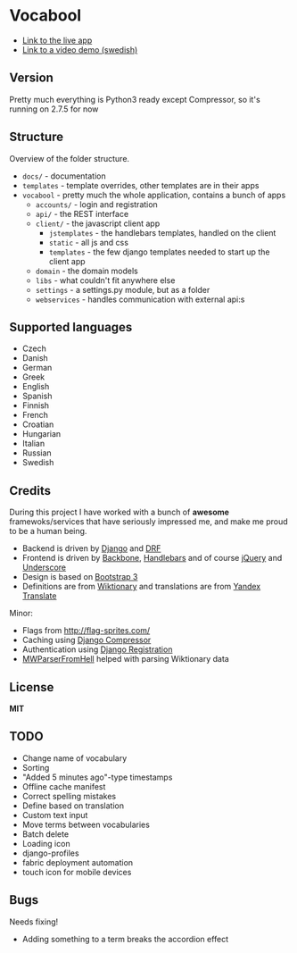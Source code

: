 # Vocabool

- [Link to the live app](http://alcesleo.pythonanywhere.com/)
- [Link to a video demo (swedish)](https://www.youtube.com/watch?v=WhHxrrN5yBU&feature=youtu.be)

## Version

Pretty much everything is Python3 ready except Compressor, so it's running on 2.7.5 for now

## Structure

Overview of the folder structure.

- `docs/` - documentation
- `templates` - template overrides, other templates are in their apps
- `vocabool` - pretty much the whole application, contains a bunch of apps
    - `accounts/` - login and registration
    - `api/` - the REST interface
    - `client/` - the javascript client app
        - `jstemplates` - the handlebars templates, handled on the client
        - `static` - all js and css
        - `templates` - the few django templates needed to start up the client app
    - `domain` - the domain models
    - `libs` - what couldn't fit anywhere else
    - `settings` - a settings.py module, but as a folder
    - `webservices` - handles communication with external api:s

## Supported languages

- Czech
- Danish
- German
- Greek
- English
- Spanish
- Finnish
- French
- Croatian
- Hungarian
- Italian
- Russian
- Swedish

## Credits

During this project I have worked with a bunch of **awesome** framewoks/services that
have seriously impressed me, and make me proud to be a human being.

-   Backend is driven by [Django](https://www.djangoproject.com/) and [DRF](http://django-rest-framework.org/)
-   Frontend is driven by [Backbone](http://backbonejs.org/), [Handlebars](http://handlebarsjs.com/)
    and of course [jQuery](http://jquery.com/) and [Underscore](http://underscorejs.org/)
-   Design is based on [Bootstrap 3](http://getbootstrap.com/)
-   Definitions are from [Wiktionary](http://www.wiktionary.org/)
    and translations are from [Yandex Translate](http://translate.yandex.com/)

Minor:

- Flags from <http://flag-sprites.com/>
- Caching using [Django Compressor](http://django-compressor.readthedocs.org/en/latest/)
- Authentication using [Django Registration](https://django-registration.readthedocs.org/en/latest/)
- [MWParserFromHell](http://mwparserfromhell.readthedocs.org/en/latest/) helped with parsing Wiktionary data

## License

**MIT**

## TODO

- Change name of vocabulary
- Sorting
- "Added 5 minutes ago"-type timestamps
- Offline cache manifest
- Correct spelling mistakes
- Define based on translation
- Custom text input
- Move terms between vocabularies
- Batch delete
- Loading icon
- django-profiles
- fabric deployment automation
- touch icon for mobile devices


## Bugs

Needs fixing!

- Adding something to a term breaks the accordion effect
